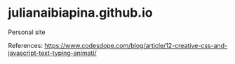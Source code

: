 # julianaibiapina.github.io
Personal site


References:
https://www.codesdope.com/blog/article/12-creative-css-and-javascript-text-typing-animati/